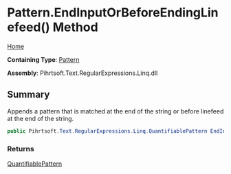 # Pattern\.EndInputOrBeforeEndingLinefeed\(\) Method

[Home](../../../../../../README.md)

**Containing Type**: [Pattern](../README.md)

**Assembly**: Pihrtsoft\.Text\.RegularExpressions\.Linq\.dll

## Summary

Appends a pattern that is matched at the end of the string or before linefeed at the end of the string\.

```csharp
public Pihrtsoft.Text.RegularExpressions.Linq.QuantifiablePattern EndInputOrBeforeEndingLinefeed()
```

### Returns

[QuantifiablePattern](../../QuantifiablePattern/README.md)

